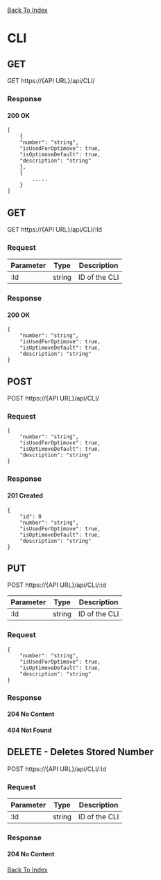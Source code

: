 [Back To Index](Index.md#endpoints)

# CLI

## GET 

GET https://{API URL}/api/CLI/

### Response

#### 200 OK

```json=
[
    {
    "number": "string",
    "isUsedForOptimove": true,
    "isOptimoveDefault": true,
    "description": "string"
    },
    {
        .....
    }
]
```

## GET  

GET https://{API URL}/api/CLI/:Id


### Request

| Parameter | Type  | Description |
| -------- | -------- | -------- |
| :Id     | string     | ID of the  CLI |


### Response

#### 200 OK

```json=
{
    "number": "string",
    "isUsedForOptimove": true,
    "isOptimoveDefault": true,
    "description": "string"
}
```

## POST 

POST https://{API URL}/api/CLI/

### Request


```json=
{
    "number": "string",
    "isUsedForOptimove": true,
    "isOptimoveDefault": true,
    "description": "string"
}
```


### Response

#### 201 Created

```json=
{
    "id": 0
    "number": "string",
    "isUsedForOptimove": true,
    "isOptimoveDefault": true,
    "description": "string"
}
```

## PUT 

POST https://{API URL}/api/CLI/:id

| Parameter | Type  | Description |
| -------- | -------- | -------- |
| :Id     | string     | ID of the  CLI |

### Request


```json=
{
    "number": "string",
    "isUsedForOptimove": true,
    "isOptimoveDefault": true,
    "description": "string"
}
```

### Response

#### 204 No Content


#### 404 Not Found

## DELETE - Deletes Stored Number

POST https://{API URL}/api/CLI/:Id


### Request

| Parameter | Type  | Description |
| -------- | -------- | -------- |
| :Id     | string     | ID of the  CLI |


### Response

#### 204 No Content

[Back To Index](Index.md#endpoints)
